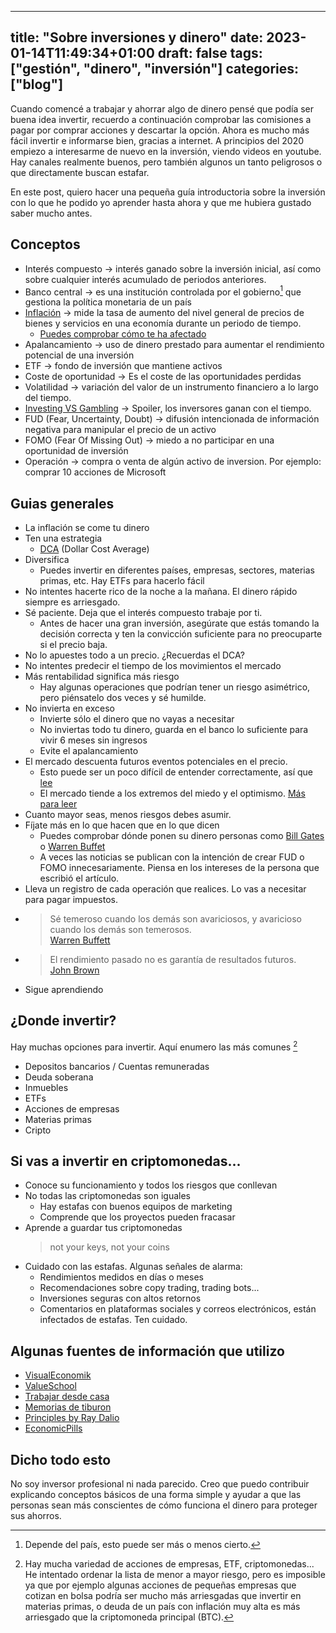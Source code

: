 
---
title: "Sobre inversiones y dinero"
date: 2023-01-14T11:49:34+01:00
draft: false
tags: ["gestión", "dinero", "inversión"]
categories: ["blog"]
---

Cuando comencé a trabajar y ahorrar algo de dinero pensé que podía ser buena idea invertir, recuerdo a continuación comprobar las comisiones a pagar por comprar acciones y descartar la opción.
Ahora es mucho más fácil invertir e informarse bien, gracias a internet.
A principios del 2020 empiezo a interesarme de nuevo en la inversión, viendo videos en youtube. Hay canales realmente buenos, pero también algunos un tanto peligrosos o que directamente buscan estafar.

En este post, quiero hacer una pequeña guía introductoria sobre la inversión con lo que he podido yo aprender hasta ahora y que me hubiera gustado saber mucho antes.

## Conceptos

* Interés compuesto → interés ganado sobre la inversión inicial, así como sobre cualquier interés acumulado de periodos anteriores.
* Banco central → es una institución controlada por el gobierno[^cbgob] que gestiona la política monetaria de un país
* [Inflación](https://www.investopedia.com/terms/i/inflation.asp) → mide la tasa de aumento del nivel general de precios de bienes y servicios en una economía durante un periodo de tiempo.
  * [Puedes comprobar cómo te ha afectado](https://www.inflationtool.com/)
* Apalancamiento → uso de dinero prestado para aumentar el rendimiento potencial de una inversión
* ETF → fondo de inversión que mantiene activos
* Coste de oportunidad → Es el coste de las oportunidades perdidas
* Volatilidad → variación del valor de un instrumento financiero a lo largo del tiempo.
* [Investing VS Gambling](https://www.investopedia.com/articles/basics/09/compare-investing-gambling.asp) → Spoiler, los inversores ganan con el tiempo.
* FUD (Fear, Uncertainty, Doubt) → difusión intencionada de información negativa para manipular el precio de un activo
* FOMO (Fear Of Missing Out) → miedo a no participar en una oportunidad de inversión
* Operación → compra o venta de algún activo de inversion. Por ejemplo: comprar 10 acciones de Microsoft

## Guias generales

* La inflación se come tu dinero
* Ten una estrategia
  * [DCA](https://www.investopedia.com/terms/d/dollarcostaveraging.asp) (Dollar Cost Average)
* Diversifica
  * Puedes invertir en diferentes países, empresas, sectores, materias primas, etc. Hay ETFs para hacerlo fácil
* No intentes hacerte rico de la noche a la mañana. El dinero rápido siempre es arriesgado.
* Sé paciente. Deja que el interés compuesto trabaje por ti.
  * Antes de hacer una gran inversión, asegúrate que estás tomando la decisión correcta y ten la convicción suficiente para no preocuparte si el precio baja.
* No lo apuestes todo a un precio. ¿Recuerdas el DCA?
* No intentes predecir el tiempo de los movimientos el mercado
* Más rentabilidad significa más riesgo
  * Hay algunas operaciones que podrían tener un riesgo asimétrico, pero piénsatelo dos veces y sé humilde.
* No invierta en exceso
  * Invierte sólo el dinero que no vayas a necesitar
  * No inviertas todo tu dinero, guarda en el banco lo suficiente para vivir 6 meses sin ingresos
  * Evite el apalancamiento
* El mercado descuenta futuros eventos potenciales en el precio.
  * Esto puede ser un poco difícil de entender correctamente, así que [lee](https://www.investopedia.com/terms/d/discounting-mechanism.asp)
  * El mercado tiende a los extremos del miedo y el optimismo. [Más para leer](https://www.investopedia.com/articles/trading/04/011404.asp)
* Cuanto mayor seas, menos riesgos debes asumir.
* Fíjate más en lo que hacen que en lo que dicen
  * Puedes comprobar dónde ponen su dinero personas como [Bill Gates](https://dataromas.com/bill-gates-portfolio/) o [Warren Buffet](https://dataromas.com/warren-buffet-portfolio/)
  * A veces las noticias se publican con la intención de crear FUD o FOMO innecesariamente. Piensa en los intereses de la persona que escribió el artículo.
* Lleva un registro de cada operación que realices. Lo vas a necesitar para pagar impuestos.
* > Sé temeroso cuando los demás son avariciosos, y avaricioso cuando los demás son temerosos.\
  > [Warren Buffett](https://www.investopedia.com/articles/investing/012116/warren-buffett-be-fearful-when-others-are-greedy.asp)
* > El rendimiento pasado no es garantía de resultados futuros.\
  > [John Brown](https://www.forbes.com/sites/johnbrown/2016/09/29/past-performance-is-not-indicative-of-future-results/)
* Sigue aprendiendo

## ¿Donde invertir?

Hay muchas opciones para invertir.
Aquí enumero las más comunes [^risky]

* Depositos bancarios / Cuentas remuneradas
* Deuda soberana
* Inmuebles
* ETFs
* Acciones de empresas
* Materias primas
* Cripto

## Si vas a invertir en criptomonedas...

* Conoce su funcionamiento y todos los riesgos que conllevan
* No todas las criptomonedas son iguales
  * Hay estafas con buenos equipos de marketing
  * Comprende que los proyectos pueden fracasar
* Aprende a guardar tus criptomonedas
    > not your keys, not your coins
* Cuidado con las estafas. Algunas señales de alarma:
  * Rendimientos medidos en días o meses
  * Recomendaciones sobre copy trading, trading bots...
  * Inversiones seguras con altos retornos
  * Comentarios en plataformas sociales y correos electrónicos, están infectados de estafas. Ten cuidado.

## Algunas fuentes de información que utilizo

* [VisualEconomik](https://www.youtube.com/@VisualEconomik)
* [ValueSchool](https://www.youtube.com/@ValueSchool)
* [Trabajar desde casa](https://www.youtube.com/@trabajardesdecasasi)
* [Memorias de tiburon](https://www.youtube.com/@MemoriasDeTiburon)
* [Principles by Ray Dalio](https://www.youtube.com/@principlesbyraydalio)
* [EconomicPills](https://www.youtube.com/@EconomicPills)

## Dicho todo esto

No soy inversor profesional ni nada parecido.
Creo que puedo contribuir explicando conceptos básicos de una forma simple y ayudar a que las personas sean más conscientes de cómo funciona el dinero para proteger sus ahorros.

[^cbgob]: Depende del país, esto puede ser más o menos cierto.

[^risky]: Hay mucha variedad de acciones de empresas, ETF, criptomonedas... He intentado ordenar la lista de menor a mayor riesgo, pero es imposible ya que por ejemplo algunas acciones de pequeñas empresas que cotizan en bolsa podría ser mucho más arriesgadas que invertir en materias primas, o deuda de un país con inflación muy alta es más arriesgado que la criptomoneda principal (BTC).
